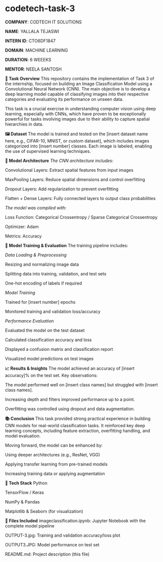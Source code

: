 # codetech-task-3

**COMPANY**: CODTECH IT SOLUTIONS

**NAME**: YALLALA TEJASWI

**INTERN ID**: CTO6DF1847

**DOMAIN**: MACHINE LEARNING

**DURATION**: 6 WEEEKS

**MENTOR**: NEELA SANTOSH

**📝 Task Overview**
This repository contains the implementation of Task 3 of the internship, focused on building an Image Classification Model using a Convolutional Neural Network (CNN). The main objective is to develop a deep learning model capable of classifying images into their respective categories and evaluating its performance on unseen data.

This task is a crucial exercise in understanding computer vision using deep learning, especially with CNNs, which have proven to be exceptionally powerful for tasks involving images due to their ability to capture spatial hierarchies in data.

**🖼 Dataset**
The model is trained and tested on the [insert dataset name here, e.g., CIFAR-10, MNIST, or custom dataset], which includes images categorized into [insert number] classes. Each image is labeled, enabling the use of supervised learning techniques.



**🧠 Model Architecture**
_The CNN architecture includes:_

Convolutional Layers: Extract spatial features from input images

MaxPooling Layers: Reduce spatial dimensions and control overfitting

Dropout Layers: Add regularization to prevent overfitting

Flatten + Dense Layers: Fully connected layers to output class probabilities

_The model was compiled with:_

Loss Function: Categorical Crossentropy / Sparse Categorical Crossentropy

Optimizer: Adam

Metrics: Accuracy

**🔬 Model Training & Evaluation**
The training pipeline includes:

_Data Loading & Preprocessing_

Resizing and normalizing image data

Splitting data into training, validation, and test sets

One-hot encoding of labels if required

_Model Training_

Trained for [insert number] epochs

Monitored training and validation loss/accuracy

_Performance Evaluation_

Evaluated the model on the test dataset

Calculated classification accuracy and loss

Displayed a confusion matrix and classification report

Visualized model predictions on test images

**📈 Results & Insights**
The model achieved an accuracy of [insert accuracy]% on the test set.
Key observations:

The model performed well on [insert class names] but struggled with [insert class names].

Increasing depth and filters improved performance up to a point.

Overfitting was controlled using dropout and data augmentation.

**📚 Conclusion**
This task provided strong practical experience in building CNN models for real-world classification tasks. It reinforced key deep learning concepts, including feature extraction, overfitting handling, and model evaluation.

Moving forward, the model can be enhanced by:

Using deeper architectures (e.g., ResNet, VGG)

Applying transfer learning from pre-trained models

Increasing training data or applying augmentation

**🔧 Tech Stack**
Python

TensorFlow / Keras

NumPy & Pandas

Matplotlib & Seaborn (for visualization)

**📁 Files Included**
imageclassification.ipynb: Jupyter Notebook with the complete model pipeline

OUTPUT-3.jpg: Training and validation accuracy/loss plot

OUTPUT3.JPG: Model performance on test set          

README.md: Project description (this file)
